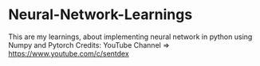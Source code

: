 # Neural-Network-Learnings

This are my learnings, about implementing neural network in python using Numpy and Pytorch
Credits: YouTube Channel => https://www.youtube.com/c/sentdex
